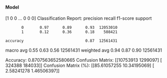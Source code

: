 #### Model
[1 0 0 ... 0 0 0]
Classification Report:
              precision    recall  f1-score   support

           0       0.97      0.89      0.93  12053010
           1       0.12      0.36      0.18    508421

    accuracy                           0.87  12561431
   macro avg       0.55      0.63      0.56  12561431
weighted avg       0.94      0.87      0.90  12561431

Accuracy: 0.8707563652580665
Confusion Matrix:
[[10753913  1299097]
 [  324388   184033]]
Confusion Matrix (%):
[[85.61057255 10.34195069]
 [ 2.58241278  1.46506397]]
